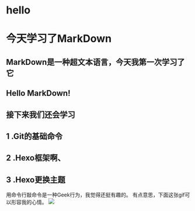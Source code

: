 # hello
今天学习了MarkDown
==================
MarkDown是一种超文本语言，今天我第一次学习了它
--------------------------------------------
Hello MarkDown!
----------------
接下来我们还会学习
-----------------
1 .Git的基础命令
----------------
2 .Hexo框架啊、
-----------------
3 .Hexo更换主题
-------------------
用命令行敲命令是一种Geek行为，我觉得还挺有趣的。
有点意思，下面这张gif可以形容我的心情。
![](https://qgt-style.oss-cn-hangzhou.aliyuncs.com/newcoursep4/g1/g1-2-2/tenor.gif)
